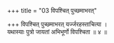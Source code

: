 +++
title = "03 विपश्चित् पुच्छमाभरत्"

+++
विपश्चित् पुच्छमाभरत् यर्ज्जरहस्ताचित्या ।  
यथास्याः पुत्रो जायतां अभिभूर्णो विपश्चिता ॥ ४ ॥